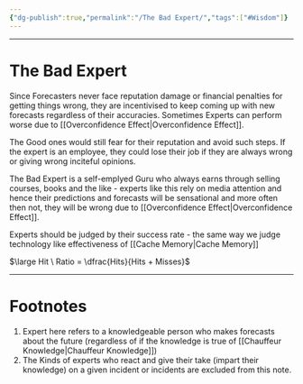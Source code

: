 ```yaml
---
{"dg-publish":true,"permalink":"/The Bad Expert/","tags":["#Wisdom"]}
---
```



---
# The Bad Expert
Since Forecasters never face reputation damage or financial penalties for getting things wrong, they are incentivised to keep coming up with new forecasts regardless of their accuracies. Sometimes Experts can perform worse due to [[Overconfidence Effect\|Overconfidence Effect]].

The Good ones would still fear for their reputation and avoid such steps. If the expert is an employee, they could lose their job if they are always wrong or giving wrong inciteful opinions.

The Bad Expert is a self-emplyed Guru who always earns through selling courses, books and the like - experts like this rely on media attention and hence their predictions and forecasts will be sensational and more often then not, they will be wrong due to [[Overconfidence Effect\|Overconfidence Effect]].

Experts should be judged by their success rate - the same way we judge technology like effectiveness of [[Cache Memory\|Cache Memory]]

<div class="transclusion internal-embed is-loaded"><div class="markdown-embed">



$\large Hit \ Ratio = \dfrac{Hits}{Hits + Misses}$ 

</div></div>
 

---
# Footnotes
1. Expert here refers to a knowledgeable person who makes forecasts about the future (regardless of if the knowledge is true of [[Chauffeur Knowledge\|Chauffeur Knowledge]])
2. The Kinds of experts who react and give their take (impart their knowledge) on a given incident or incidents are excluded from this note.